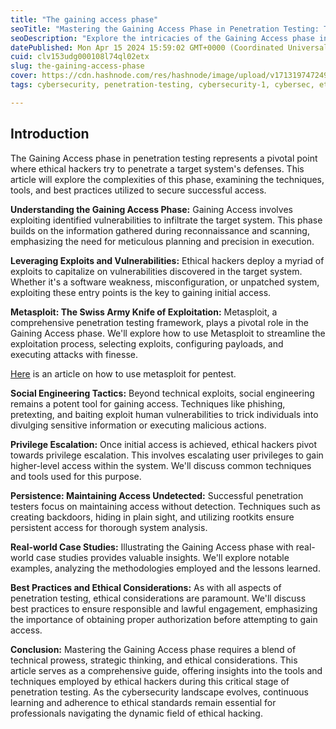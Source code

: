 ```yaml
---
title: "The gaining access phase"
seoTitle: "Mastering the Gaining Access Phase in Penetration Testing: Techniques,"
seoDescription: "Explore the intricacies of the Gaining Access phase in penetration testing, from exploiting vulnerabilities to leveraging tools like Metasploit"
datePublished: Mon Apr 15 2024 15:59:02 GMT+0000 (Coordinated Universal Time)
cuid: clv153udg000108l74ql02etx
slug: the-gaining-access-phase
cover: https://cdn.hashnode.com/res/hashnode/image/upload/v1713197472499/a11eb045-1283-4d32-82ba-ef70124151d2.jpeg
tags: cybersecurity, penetration-testing, cybersecurity-1, cybersec, ethicalhacking, metasploit, social-engineering

---
```


## Introduction

The Gaining Access phase in penetration testing represents a pivotal point where ethical hackers try to penetrate a target system's defenses. This article will explore the complexities of this phase, examining the techniques, tools, and best practices utilized to secure successful access.

**Understanding the Gaining Access Phase:** Gaining Access involves exploiting identified vulnerabilities to infiltrate the target system. This phase builds on the information gathered during reconnaissance and scanning, emphasizing the need for meticulous planning and precision in execution.

**Leveraging Exploits and Vulnerabilities:** Ethical hackers deploy a myriad of exploits to capitalize on vulnerabilities discovered in the target system. Whether it's a software weakness, misconfiguration, or unpatched system, exploiting these entry points is the key to gaining initial access.

**Metasploit: The Swiss Army Knife of Exploitation:** Metasploit, a comprehensive penetration testing framework, plays a pivotal role in the Gaining Access phase. We'll explore how to use Metasploit to streamline the exploitation process, selecting exploits, configuring payloads, and executing attacks with finesse.

[Here](https://blog.fikara.io/penetration-testing-metasploit) is an article on how to use metasploit for pentest.

**Social Engineering Tactics:** Beyond technical exploits, social engineering remains a potent tool for gaining access. Techniques like phishing, pretexting, and baiting exploit human vulnerabilities to trick individuals into divulging sensitive information or executing malicious actions.

**Privilege Escalation:** Once initial access is achieved, ethical hackers pivot towards privilege escalation. This involves escalating user privileges to gain higher-level access within the system. We'll discuss common techniques and tools used for this purpose.

**Persistence: Maintaining Access Undetected:** Successful penetration testers focus on maintaining access without detection. Techniques such as creating backdoors, hiding in plain sight, and utilizing rootkits ensure persistent access for thorough system analysis.

**Real-world Case Studies:** Illustrating the Gaining Access phase with real-world case studies provides valuable insights. We'll explore notable examples, analyzing the methodologies employed and the lessons learned.

**Best Practices and Ethical Considerations:** As with all aspects of penetration testing, ethical considerations are paramount. We'll discuss best practices to ensure responsible and lawful engagement, emphasizing the importance of obtaining proper authorization before attempting to gain access.

**Conclusion:** Mastering the Gaining Access phase requires a blend of technical prowess, strategic thinking, and ethical considerations. This article serves as a comprehensive guide, offering insights into the tools and techniques employed by ethical hackers during this critical stage of penetration testing. As the cybersecurity landscape evolves, continuous learning and adherence to ethical standards remain essential for professionals navigating the dynamic field of ethical hacking.